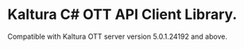 # Kaltura C# OTT API Client Library.
Compatible with Kaltura OTT server version 5.0.1.24192 and above.
